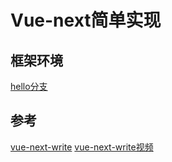 # Vue-next简单实现

## 框架环境
[hello分支](https://github.com/codediy/vue-next-diy/tree/hello)


## 参考
[vue-next-write](https://github.com/ruige24601/vue-next-write.git)
[vue-next-write视频](https://www.bilibili.com/video/BV1nT4y1779z)
